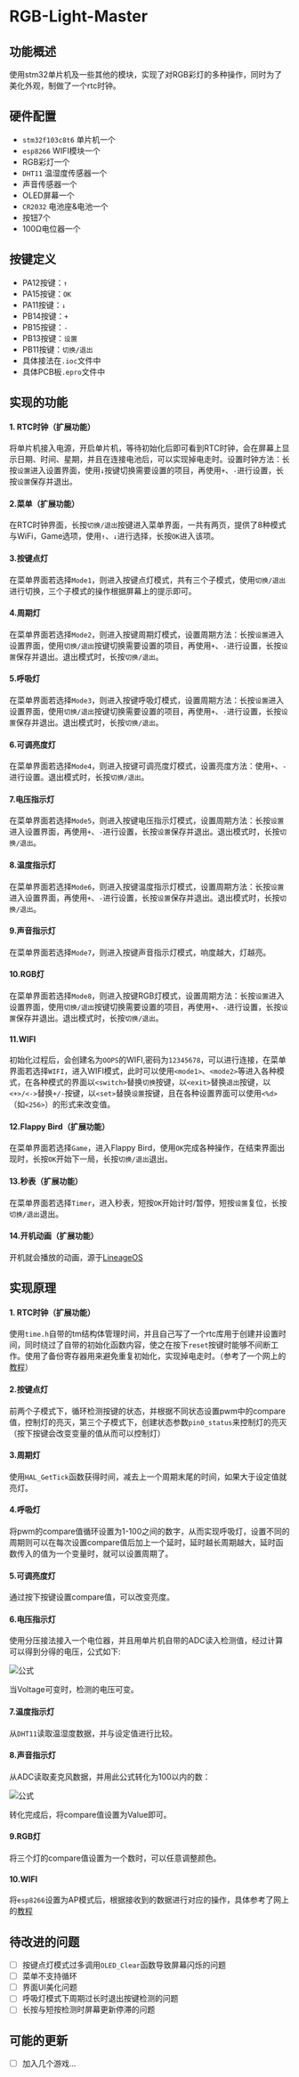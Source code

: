 # RGB-Light-Master

## 功能概述
使用stm32单片机及一些其他的模块，实现了对RGB彩灯的多种操作，同时为了美化外观，制做了一个rtc时钟。

## 硬件配置
- `stm32f103c8t6` 单片机一个
- `esp8266` WIFI模块一个
- RGB彩灯一个
- `DHT11` 温湿度传感器一个
- 声音传感器一个
- OLED屏幕一个
- `CR2032` 电池座&电池一个
- 按钮7个
- 100Ω电位器一个

## 按键定义
* PA12按键：`↑`
* PA15按键：`OK`
* PA11按键：`↓`
* PB14按键：`+`
* PB15按键：`-`
* PB13按键：`设置`
* PB11按键：`切换/退出`
* 具体接法在`.ioc`文件中
* 具体PCB板`.epro`文件中

## 实现的功能
#### 1. RTC时钟（扩展功能）
将单片机接入电源，开启单片机，等待初始化后即可看到RTC时钟，会在屏幕上显示日期、时间、星期，并且在连接电池后，可以实现掉电走时。设置时钟方法：长按`设置`进入设置界面，使用`↓`按键切换需要设置的项目，再使用`+`、`-`进行设置，长按`设置`保存并退出。
#### 2.菜单（扩展功能）
在RTC时钟界面，长按`切换/退出`按键进入菜单界面，一共有两页，提供了8种模式与WiFi，Game选项，使用`↑`、`↓`进行选择，长按`OK`进入该项。
#### 3.按键点灯
在菜单界面若选择`Mode1`，则进入按键点灯模式，共有三个子模式，使用`切换/退出`进行切换，三个子模式的操作根据屏幕上的提示即可。
#### 4.周期灯
在菜单界面若选择`Mode2`，则进入按键周期灯模式，设置周期方法：长按`设置`进入设置界面，使用`切换/退出`按键切换需要设置的项目，再使用`+`、`-`进行设置，长按`设置`保存并退出。退出模式时，长按`切换/退出`。
#### 5.呼吸灯
在菜单界面若选择`Mode3`，则进入按键呼吸灯模式，设置周期方法：长按`设置`进入设置界面，使用`切换/退出`按键切换需要设置的项目，再使用`+`、`-`进行设置，长按`设置`保存并退出。退出模式时，长按`切换/退出`。
#### 6.可调亮度灯
在菜单界面若选择`Mode4`，则进入按键可调亮度灯模式，设置亮度方法：使用`+`、`-`进行设置。退出模式时，长按`切换/退出`。
#### 7.电压指示灯
在菜单界面若选择`Mode5`，则进入按键电压指示灯模式，设置周期方法：长按`设置`进入设置界面，再使用`+`、`-`进行设置，长按`设置`保存并退出。退出模式时，长按`切换/退出`。
#### 8.温度指示灯
在菜单界面若选择`Mode6`，则进入按键温度指示灯模式，设置周期方法：长按`设置`进入设置界面，再使用`+`、`-`进行设置，长按`设置`保存并退出。退出模式时，长按`切换/退出`。
#### 9.声音指示灯
在菜单界面若选择`Mode7`，则进入按键声音指示灯模式，响度越大，灯越亮。
#### 10.RGB灯
在菜单界面若选择`Mode8`，则进入按键RGB灯模式，设置周期方法：长按`设置`进入设置界面，使用`切换/退出`按键切换需要设置的项目，再使用`+`、`-`进行设置，长按`设置`保存并退出。退出模式时，长按`切换/退出`。
#### 11.WIFI
初始化过程后，会创建名为`OOPS`的WIFI,密码为`12345678`，可以进行连接，在菜单界面若选择`WIFI`，进入WIFI模式，此时可以使用`<mode1>`、`<mode2>`等进入各种模式，在各种模式的界面以`<switch>`替换`切换`按键，以`<exit>`替换`退出`按键，以`<+>/<->`替换`+/-`按键，以`<set>`替换`设置`按键，且在各种设置界面可以使用`<%d>`（如`<256>`）的形式来改变值。
#### 12.Flappy Bird（扩展功能）
在菜单界面若选择`Game`，进入Flappy Bird，使用`OK`完成各种操作，在结束界面出现时，长按`OK`开始下一局，长按`切换/退出`退出。
#### 13.秒表（扩展功能）
在菜单界面若选择`Timer`，进入秒表，短按`OK`开始计时/暂停，短按`设置`复位，长按`切换/退出`退出。
#### 14.开机动画（扩展功能）
开机就会播放的动画，源于[LineageOS](https://lineageos.org/)

## 实现原理
#### 1. RTC时钟（扩展功能）
使用`time.h`自带的tm结构体管理时间，并且自己写了一个rtc库用于创建并设置时间，同时绕过了自带的初始化函数内容，使之在按下`reset`按键时能够不间断工作。使用了备份寄存器用来避免重复初始化，实现掉电走时。（参考了一个网上的[教程](https://docs.baud-dance.com/docs/stm32/example/Misc_RTC/#%E4%BE%8B%E7%A8%8B%E8%AE%B2%E8%A7%A3 "教程的网址")）
#### 2.按键点灯
前两个子模式下，循环检测按键的状态，并根据不同状态设置pwm中的compare值，控制灯的亮灭，第三个子模式下，创建状态参数`pin0_status`来控制灯的亮灭（按下按键会改变变量的值从而可以控制灯）
#### 3.周期灯
使用`HAL_GetTick`函数获得时间，减去上一个周期末尾的时间，如果大于设定值就亮灯。
#### 4.呼吸灯
将pwm的compare值循环设置为1-100之间的数字，从而实现呼吸灯，设置不同的周期则可以在每次设置compare值后加上一个延时，延时越长周期越大，延时函数传入的值为一个变量时，就可以设置周期了。
#### 5.可调亮度灯
通过按下按键设置compare值，可以改变亮度。
#### 6.电压指示灯
使用分压接法接入一个电位器，并且用单片机自带的ADC读入检测值，经过计算可以得到分得的电压，公式如下:

![公式](https://latex.codecogs.com/svg.latex?\frac{ADC}{4095}*100=Value)

当Voltage可变时，检测的电压可变。
#### 7.温度指示灯
从`DHT11`读取温湿度数据，并与设定值进行比较。
#### 8.声音指示灯
从ADC读取麦克风数据，并用此公式转化为100以内的数：

![公式](https://latex.codecogs.com/svg.latex?\frac{ADC}{4095}*100=Value)

转化完成后，将compare值设置为Value即可。
#### 9.RGB灯
将三个灯的compare值设置为一个数时，可以任意调整颜色。
#### 10.WIFI
将`esp8266`设置为AP模式后，根据接收到的数据进行对应的操作，具体参考了网上的[教程](https://blog.csdn.net/qq_62078460/article/details/128355821)
## 待改进的问题
- [ ] 按键点灯模式过多调用`OLED_Clear`函数导致屏幕闪烁的问题
- [ ] 菜单不支持循环
- [ ] 界面UI美化问题
- [ ] 呼吸灯模式下周期过长时退出按键检测的问题
- [ ] 长按与短按检测时屏幕更新停滞的问题
## 可能的更新
- [ ] 加入几个游戏...
